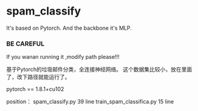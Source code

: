 # spam_classify
It's based on Pytorch. And the backbone  it's MLP. 
### BE CAREFUL
If you wanan running it ,modify path please!!!

基于Pytorch的垃圾邮件分类，全连接神经网络。
这个数据集比较小，放在里面了，改下路径就能运行了。


pytorch == 1.8.1+cu102

position： 
spam_classify.py 39 line 
train_spam_classifica.py 15 line
